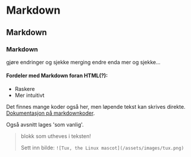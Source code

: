 # Markdown

## Markdown

### Markdown
gjøre endringer og sjekke merging
endre enda mer og sjekke...

#### Fordeler med Markdown foran HTML(?):
- Raskere
- Mer intuitivt

Det finnes mange koder også her, men løpende tekst kan skrives direkte.
[Dokumentasjon på markdownkoder](https://www.markdownguide.org/basic-syntax/).


Også avsnitt lages 'som vanlig'.

> blokk som utheves i teksten!
>
> Sett inn bilde:  `![Tux, the Linux mascot](/assets/images/tux.png)`

